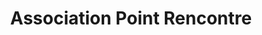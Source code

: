 ---
title: "Association Point Rencontre"
url: /chateau-arnoux-saint-auban/association-point-rencontre/
shop: charité
---